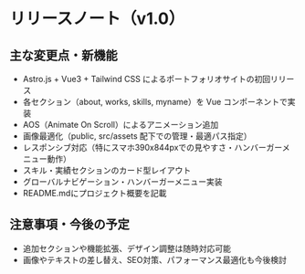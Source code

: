 # リリースノート（v1.0）

## 主な変更点・新機能

- Astro.js + Vue3 + Tailwind CSS によるポートフォリオサイトの初回リリース
- 各セクション（about, works, skills, myname）を Vue コンポーネントで実装
- AOS（Animate On Scroll）によるアニメーション追加
- 画像最適化（public, src/assets 配下での管理・最適パス指定）
- レスポンシブ対応（特にスマホ390x844pxでの見やすさ・ハンバーガーメニュー動作）
- スキル・実績セクションのカード型レイアウト
- グローバルナビゲーション・ハンバーガーメニュー実装
- README.mdにプロジェクト概要を記載

## 注意事項・今後の予定

- 追加セクションや機能拡張、デザイン調整は随時対応可能
- 画像やテキストの差し替え、SEO対策、パフォーマンス最適化も今後検討
